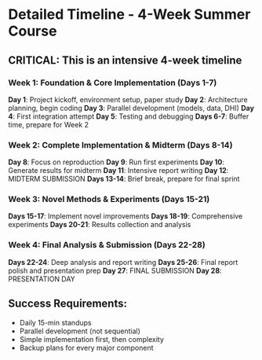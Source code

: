# Detailed Timeline - 4-Week Summer Course

## CRITICAL: This is an intensive 4-week timeline

### Week 1: Foundation & Core Implementation (Days 1-7)
**Day 1**: Project kickoff, environment setup, paper study
**Day 2**: Architecture planning, begin coding
**Day 3**: Parallel development (models, data, DHI)
**Day 4**: First integration attempt
**Day 5**: Testing and debugging
**Days 6-7**: Buffer time, prepare for Week 2

### Week 2: Complete Implementation & Midterm (Days 8-14)
**Day 8**: Focus on reproduction
**Day 9**: Run first experiments
**Day 10**: Generate results for midterm
**Day 11**: Intensive report writing
**Day 12**: MIDTERM SUBMISSION
**Days 13-14**: Brief break, prepare for final sprint

### Week 3: Novel Methods & Experiments (Days 15-21)
**Days 15-17**: Implement novel improvements
**Days 18-19**: Comprehensive experiments
**Days 20-21**: Results collection and analysis

### Week 4: Final Analysis & Submission (Days 22-28)
**Days 22-24**: Deep analysis and report writing
**Days 25-26**: Final report polish and presentation prep
**Day 27**: FINAL SUBMISSION
**Day 28**: PRESENTATION DAY

## Success Requirements:
- Daily 15-min standups
- Parallel development (not sequential)
- Simple implementation first, then complexity
- Backup plans for every major component
